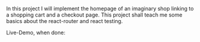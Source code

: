 In this project I will implement the homepage of an imaginary shop linking to a shopping cart and a checkout page. This project shall teach me some basics about the react-router and react testing. 

Live-Demo, when done: 